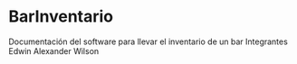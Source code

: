 # BarInventario
Documentación del software para llevar el inventario de un bar
Integrantes
Edwin
Alexander
Wilson
